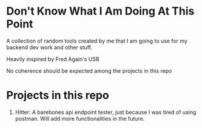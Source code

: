 # Don't Know What I Am Doing At This Point

A collection of random tools created by me that I am going to use for my backend dev work and other stuff.

Heavily inspired by Fred Again's USB

No coherence should be expected among the projects in this repo

# Projects in this repo
1. Hitter: A barebones api endpoint tester, just because I was tired of using postman. Will add more functionalities in the future. 
